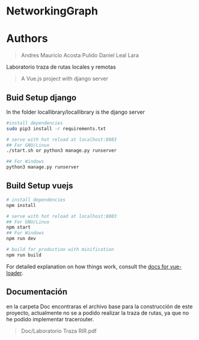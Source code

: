 # NetworkingGraph
# Authors
> Andres Mauricio Acosta Pulido 
> Daniel Leal Lara


Laboratorio traza de rutas locales y remotas

> A Vue.js project with django server

## Buid Setup django

In the folder locallibrary/locallibrary is the django server
 ``` bash
 #install dependencies
 sudo pip3 install -r requirements.txt

 # serve with hot reload at localhost:8083
 ## For GNU/Linux
 ./start.sh or python3 manage.py runserver

 ## For Windows
python3 manage.py runserver
 ```

## Build Setup vuejs

``` bash
# install dependencies
npm install

# serve with hot reload at localhost:8083
## For GNU/Linux
npm start
## For Windows
npm run dev

# build for production with minification
npm run build
```

For detailed explanation on how things work, consult the [docs for vue-loader](http://vuejs.github.io/vue-loader).

## Documentación

en la carpeta Doc encontraras el archivo base para la construcción de este proyecto, actualmente no se a podido realizar la traza de rutas, ya que no he podido implementar tracerouter.

> Doc/Laboratorio Traza RIR.pdf
